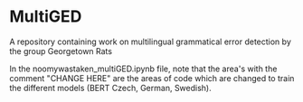 # MultiGED
A repository containing work on multilingual grammatical error detection by the group Georgetown Rats

In the noomywastaken_multiGED.ipynb file,
note that the area's with the comment "CHANGE HERE" are the areas of code which are changed to train the different models (BERT Czech, German, Swedish).